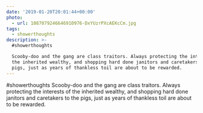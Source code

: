 ```yaml
---
date: '2019-01-20T20:01:44+00:00'
photo:
  - url: 1087079246646910976-DxYUzrPXcAEKcCm.jpg
tags:
  - showerthoughts
description: >-
  #showerthoughts 

  Scooby-doo and the gang are class traitors. Always protecting the interests of
  the inherited wealthy, and shopping hard done janitors and caretakers to the
  pigs, just as years of thankless toil are about to be rewarded.
---
```

#showerthoughts 
Scooby-doo and the gang are class traitors. Always protecting the interests of the inherited wealthy, and shopping hard done janitors and caretakers to the pigs, just as years of thankless toil are about to be rewarded. 

